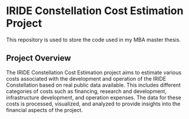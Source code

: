 # IRIDE Constellation Cost Estimation Project
This repository is used to store the code used in my MBA master thesis.


## Project Overview
The IRIDE Constellation Cost Estimation project aims to estimate various costs associated with the development and operation of the IRIDE Constellation based on real public data available. This includes different categories of costs such as financing, research and development, infrastructure development, and operation expenses. The data for these costs is processed, visualized, and analyzed to provide insights into the financial aspects of the project.

